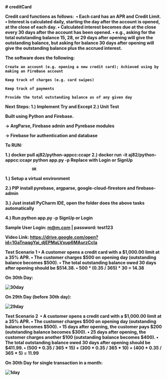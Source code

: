 <strong>
# creditCard

Credit card functions as follows: 
	• Each card has an APR and Credit Limit.
	• Interest is calculated daily, starting the day after the account is opened, at the close of each day.
	• Calculated interest becomes due at the close every 30 days after the account has been opened.
	• e.g., asking for the total outstanding balance 15, 28, or 29 days after opening will give the outstanding balance, but asking for balance 30 days after opening will give the outstanding balance plus the accrued interest.

The software does the following:
	
	Create an account (e.g. opening a new credit card); Achieved using by making an FireBase account
	
	Keep track of charges (e.g. card swipes) 
	
	Keep track of payments
	
	Provide the total outstanding balance as of any given day
Next Steps:
 1.) Implement Try and Except
 2.) Unit Test


Built using Python and Firebase.

-> ArgParse, Firebase admin and Pyrebase modules

-> Firebase for authentication and database

To RUN:

1.)  docker pull aj82/python-appcc:ccapr
2.)  docker run -it aj82/python-appcc:ccapr python app.py -p <CMD>
Replace <CMD> with Login or SignUp
	
                OR 

1.) Setup a virtual environment

2.) PIP install pyrebase, argparse, google-cloud-firestore and firebase-admin

3.) Just install PyCharm IDE, open the folder does the above tasks automatically

4.) Run python app.py -p SignUp or Login

Sample User Login: m@m.com | password: test123

Video Link: https://drive.google.com/open?id=1GaTnaqgYai_djEPMaLVxup6MAurzCcIa

Test Scenario 1
	• A customer opens a credit card with a $1,000.00 limit at a 35% APR.
	• The customer charges $500 on opening day (outstanding balance becomes $500).
	• The total outstanding balance owed 30 days after opening should be $514.38.
	• 500 * (0.35 / 365) * 30 = 14.38 
	
	
On 30th Day:


![30day](https://user-images.githubusercontent.com/30497847/54495153-55f35d80-48af-11e9-9561-30fc310772eb.PNG)


On 29th Day (before 30th day):


![29day](https://user-images.githubusercontent.com/30497847/54495162-715e6880-48af-11e9-8d13-eb4c5addfc13.PNG)

Test Scenario 2 
	• A customer opens a credit card with a $1,000.00 limit at a 35% APR.
	• The customer charges $500 on opening day (outstanding balance becomes $500).
	• 15 days after opening, the customer pays $200 (outstanding balance becomes $300).
	• 25 days after opening, the customer charges another $100 (outstanding balance becomes $400).
	• The total outstanding balance owed 30 days after opening should be $411.99.
	• (500 * 0.35 / 365 * 15) + (300 * 0.35 / 365 * 10) + (400 * 0.35 / 365 * 5) = 11.99
	
	
On 30th Day for single transaction in a month:


![1day](https://user-images.githubusercontent.com/30497847/54495175-86d39280-48af-11e9-9261-f7f2b2fa58b6.PNG)




</strong>


